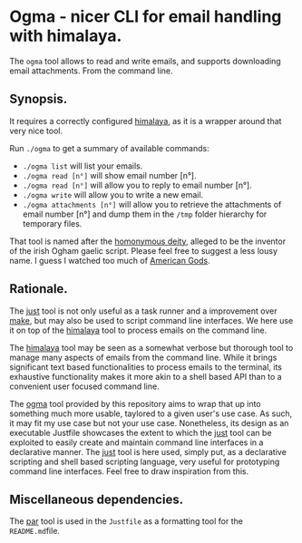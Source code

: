 Ogma - nicer CLI for email handling with himalaya.
==================================================


The `ogma` tool allows to read and write emails, and supports
downloading email attachments. From the command line.


Synopsis.
---------

It requires a correctly configured [himalaya][himalaya], as it is a
wrapper around that very nice tool.

Run `./ogma` to get a summary of available commands:

- `./ogma list` will list your emails.
- `./ogma read [n°]` will show email number \[n°\].
- `./ogma read [n°]` will allow you to reply to email number \[n°\].
- `./ogma write` will allow you to write a new email.
- `./ogma attachments [n°]` will allow you to retrieve the attachments of email number \[n°\] and dump them in the `/tmp` folder hierarchy for temporary files.

That tool is named after the [homonymous deity][ogma], alleged to be the
inventor of the irish Ogham gaelic script. Please feel free to suggest a
less lousy name. I guess I watched too much of [American Gods][amazon].


Rationale.
----------

The [just][just] tool is not only useful as a task runner and a
improvement over [make][make], but may also be used to script command
line interfaces. We here use it on top of the [himalaya][himalaya] tool
to process emails on the command line.

The [himalaya][himalaya] tool may be seen as a somewhat verbose but
thorough tool to manage many aspects of emails from the command line.
While it brings significant text based functionalities to process emails
to the terminal, its exhaustive functionality makes it more akin to a
shell based API than to a convenient user focused command line.

The [ogma] tool provided by this repository aims to wrap that up into
something much more usable, taylored to a given user's use case. As
such, it may fit my use case but not your use case. Nonetheless, its
design as an executable Justfile showcases the extent to which the
[just][just] tool can be exploited to easily create and maintain command
line interfaces in a declarative manner. The [just][just] tool is here
used, simply put, as a declarative scripting and shell based scripting
language, very useful for prototyping command line interfaces. Feel free
to draw inspiration from this.


Miscellaneous dependencies.
---------------------------

The [par][par] tool is used in the `Justfile` as a formatting tool for
the `README.md`file.


[just]: https://just.systems/
[make]: https://www.gnu.org/software/make/manual/make.html
[himalaya]: https://pimalaya.org/himalaya/cli/latest/
[par]: http://www.nicemice.net/par/
[ogma]: https://en.wikipedia.org/wiki/Ogma
[amazon]: https://www.youtube.com/watch?v=z6HLeNl8DOs
